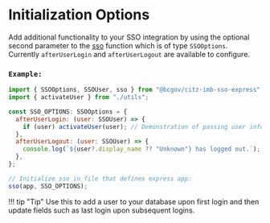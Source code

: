 # Initialization Options

Add additional functionality to your SSO integration by using the optional second parameter to the [sso] function which is of type `SSOOptions`.  
Currently `afterUserLogin` and `afterUserLogout` are available to configure. 

### `Example:`

```JavaScript
import { SSOOptions, SSOUser, sso } from "@bcgov/citz-imb-sso-express";
import { activateUser } from "./utils";

const SSO_OPTIONS: SSOOptions = {
  afterUserLogin: (user: SSOUser) => {
    if (user) activateUser(user); // Demonstration of passing user info to a custom function.
  },
  afterUserLogout: (user: SSOUser) => {
    console.log(`${user?.display_name ?? "Unknown"} has logged out.`);
  },
};

// Initialize sso in file that defines express app:
sso(app, SSO_OPTIONS);
```

!!! tip "Tip"
    Use this to add a user to your database upon first login and then update fields such as last login upon subsequent logins.

<!-- Link References -->
[sso]: ../apis-&-components/sso
